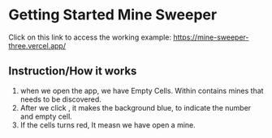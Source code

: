 # Getting Started Mine Sweeper

Click on this link to access the working example: https://mine-sweeper-three.vercel.app/

## Instruction/How it works

1) when we open the app, we have Empty Cells. Within contains mines that needs to be discovered.
2) After we click , it makes the background blue, to indicate the number and empty cell.
3) If the cells turns red, It measn we have open a mine.


